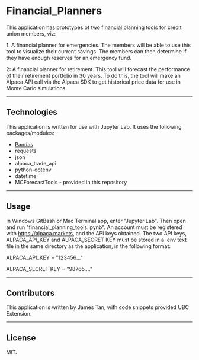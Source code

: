 # Financial_Planners

This application has prototypes of two financial planning tools for credit union members, viz:

1: A financial planner for emergencies. The members will be able to use this tool to visualize their current savings. The members can then determine if they have enough reserves for an emergency fund.

2: A financial planner for retirement. This tool will forecast the performance of their retirement portfolio in 30 years. To do this, the tool will make an Alpaca API call via the Alpaca SDK to get historical price data for use in Monte Carlo simulations.

---

## Technologies

This application is written for use with Jupyter Lab. It uses the following packages/modules:

* [Pandas](https://github.com/pandas-dev/pandas)
* requests
* json
* alpaca_trade_api
* python-dotenv
* datetime
* MCForecastTools - provided in this repository

---


## Usage

In Windows GitBash or Mac Terminal app, enter "Jupyter Lab". Then open and run "financial_planning_tools.ipynb". An account must be registered with 
https://alpaca.markets, and the API keys obtained. The two API keys, ALPACA_API_KEY and ALPACA_SECRET KEY must be stored in a .env text file in the same directory as the application, in the following format:

ALPACA_API_KEY = "123456..."

ALPACA_SECRET KEY = "98765...."

---

## Contributors

This application is written by James Tan, with code snippets provided UBC Extension.

---

## License

MIT.
